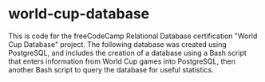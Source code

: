 # world-cup-database

This is code for the freeCodeCamp Relational Database certification "World Cup Database" project. The following database was created using PostgreSQL, and includes the creation of a database using a Bash script that enters information from World Cup games into PostgreSQL, then another Bash script to query the database for useful statistics.
